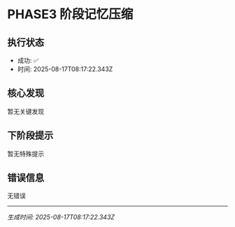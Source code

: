 # PHASE3 阶段记忆压缩

## 执行状态
- 成功: ✅
- 时间: 2025-08-17T08:17:22.343Z

## 核心发现
暂无关键发现

## 下阶段提示
暂无特殊提示

## 错误信息
无错误

---
*生成时间: 2025-08-17T08:17:22.343Z*
